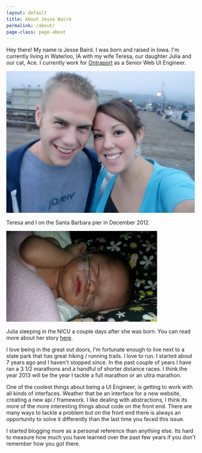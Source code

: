```yaml
---
layout: default
title: About Jesse Baird 
permalink: /about/
page-class: page-about
---
```


Hey there! My name is Jesse Baird. I was born and raised in Iowa. I'm currently living in Waterloo, IA with my wife Teresa, our daughter Julia and our cat, Ace. I currently work for [Ontraport](http://ontraport.com?source=jebarid.com "Ontraport") as a Senior Web UI Engineer.

![Jesse and Teresa on the Santa Barbara pier](/img/family.jpg)

Teresa and I on the Santa Barbara pier in December 2012.

![sleeping julia](/img/posts/2013-05-25-julia-bairds-rough-start/sleeping-juila.jpg)

Julia sleeping in the NICU a couple days after she was born. You can read more about her story [here](/2013/05/25/julia-bairds-rough-start.html).

I love being in the great out doors, I'm fortunate enough to live next to a state park that has great hiking / running trails. I love to run. I started about 7 years ago and I haven't stopped since. In the past couple of years I have ran a 3 1/2 marathons and a handful of shorter distance races. I think the year 2013 will be the year I tackle a full marathon or an ultra marathon.

One of the coolest things about being a UI Engineer, is getting to work with all kinds of interfaces. Weather that be an interface for a new website, creating a new api / framework. I like dealing with abstractions, I think its more of the more interesting things about code on the front end. There are many ways to tackle a problem but on the front end there is always an opportunity to solve it differently than the last time you faced this issue.

I started blogging more as a personal reference than anything else. Its hard to measure how much you have learned over the past few years if you don't remember how you got there.
